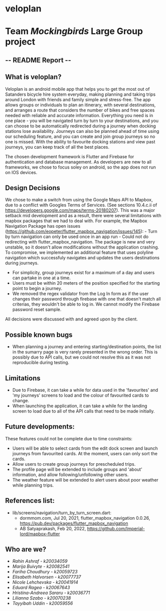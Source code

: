# veloplan

# Team *Mockingbirds* Large Group project

## -- README Report -- ##

## What is veloplan?

Veloplan is an android mobile app that helps you to get the most out of Satanders bicycle hire system everyday, making planning and taking trips around London with friends and family simple and stress-free. The app allows groups or individuals to plan an itinerary, with several destinations, and arranges a route that considers the number of bikes and free spaces needed with reliable and accurate information. Everything you need is in one place - you will be navigated turn by turn to your destinations, and you can choose to be automatically redirected during a journey when docking stations lose availability. Journeys can also be planned ahead of time using our scheduling feature, and you can create and join group journeys so no one is missed. With the ability to favourite docking stations and view past journeys, you can keep track of all the best places. 

The chosen development framework is Flutter and Firebase for authentication and database management. As developers are new to all frameworks, we chose to focus soley on android, so the app does not run on IOS devices.


## Design Decisions

We chose to make a switch from using the Google Maps API to Mapbox, due to a conflict with Googles Terms of Services. (See sections 10.4.c.ii of https://developers.google.com/maps/terms-20180207). This was a major setback mid development and as a result, there were several limitations with mapbox packages that we had to deal with. For example, the Mapbox Navigation Package has open issues (https://github.com/eopeter/flutter_mapbox_navigation/issues/145):
    - Turn by turn navigation can only be used once in an app run
    - Could not do redirecting with flutter_mapbox_navigation. The package is new and very unstable, so it doesn't allow modifications without the application crashing.
         To compromise, we implemented an additional feature that uses polyline navigation which successfuly navigates and updates the users destinations during journeys.

- For simplicity, group journeys exist for a maximum of a day and users can partake in one at a time.
- Users must be within 20 meters of the position specified for the starting point to begin a journey.  
- We removed the regex validator from the Log In form as if the user changes their password through firebase with one that doesn't match all criterias, they wouldn't be able to log in. We cannot modify the Firebase password reset sample.

All decisions were discussed with and agreed upon by the client. 

## Possible known bugs

- When planning a journey and entering starting/destination points, the list in the sumarry page is very rarely presented in the wrong order. This is possibly due to API calls, but we could not resolve this as it was not reproducible during testing.

## Limitations

- Due to Firebase,  it can take a while for data used in the 'favourites' and 'my journeys' screens to load and the colour of favourited cards to change.
- When launching the application, it can take a while for the landing screen to load due to all of the API calls that need to be made initially. 

## Future developments:

These features could not be complete due to time constraints:

- Users will be able to select cards from the edit dock screen and launch journeys from favourited cards. At the moment, users can only sort the cards.
- Allow users to create group journeys for prescheduled trips. 
- The profile page will be extended to include groups and 'about' information, and allow following/unfollowing other users.
- The weather feature will be extended to alert users about poor weather while planning trips.

## References list:

- lib/screens/navigation/turn_by_turn_screen.dart: 
    * dormmom.com, Jul 20, 2021, flutter_mapbox_navigation 0.0.26, https://pub.dev/packages/flutter_mapbox_navigation
    * AB Satyaprakash, Feb 20, 2022, https://github.com/Imperial-lord/mapbox-flutter


## Who are we?

- *Rahin Ashraf - k20034059*
- *Marija Buivyte - k20082541*
- *Fariha Choudhury - k20059723*
- *Elisabeth Halvorsen - k20077737*
- *Nicole Lehchevska - k20041914*
- *Eduard Ragea - k20067643*
- *Hristina-Andreea Sararu - k20036771*
- *Lilianna Szabo - k20070238*
- *Tayyibah Uddin - k20059556*
